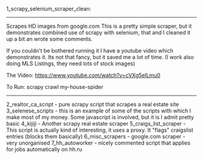1_scrapy_selenium_scraper_clean:
___
Scrapes HD images from google.com
This is a pretty simple scraper, but it demonstrates combined use
of scrapy with selenium, that and I cleaned it up a bit an wrote some comments.

If you couldn't be bothered running it I have a youtube video which
demonstrates it. Its not that fancy, but it saved me a lot of time.
(I work also doing MLS Listings, they need lots of stock images)

The Video: 
https://www.youtube.com/watch?v=cVXg5elLmu0

To Run:
scrapy crawl my-house-spider
___

2_realtor_ca_script - pure scrapy script that scrapes a real estate site
3_selenese_scripts - this is an example of some of the scripts with which I make most of my money. Some javascript is involved, but it is I admit pretty basic
4_kijiji - Another scrapy real estate scraper 
5_craigs_list_scraper - This script is actually kind of interesting, it uses a proxy. It "flags" craigslist entries (blocks them basically)
6_misc_scrapers - google.com scraper - very unorganised
7_hh_autoworker - nicely commented script that applies for jobs automatically on hh.ru
